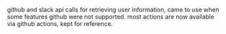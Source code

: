 github and slack api calls for retrieving user information, came to use when some features github were not supported.
most actions are now available via github actions, kept for reference.
